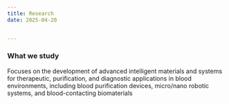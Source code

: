 ```yaml
---
title: Research
date: 2025-04-20


---
```



### What we study


Focuses on the development of advanced intelligent materials and systems for therapeutic, purification, and diagnostic applications in blood environments, including blood purification devices, micro/nano robotic systems, and blood-contacting biomaterials
